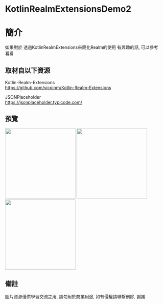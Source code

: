 # KotlinRealmExtensionsDemo2

簡介
==================================
如果對於 透過KotlinRealmExtensions來簡化Realm的使用 有興趣的話, 可以參考看看                                   

取材自以下資源
--------
Kotlin-Realm-Extensions                                                                 
https://github.com/vicpinm/Kotlin-Realm-Extensions          
          
JSONPlaceholder                                                                 
https://jsonplaceholder.typicode.com/        
                  
預覽
--------
<p align="left">
  <img src="https://i.imgur.com/2DXfBEV.jpg" width="230"/>
  <img src="https://i.imgur.com/ydrDhRA.jpg" width="230"/>
  <img src="https://i.imgur.com/YX2SxP2.jpg" width="230"/>
</p> 

備註
--------
圖片資源僅供學習交流之用, 請勿用於商業用途, 如有侵權請聯繫刪除, 謝謝
